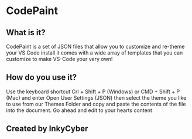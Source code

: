

# CodePaint
## What is it?
CodePaint is a set of JSON files that allow you to customize and re-theme your VS Code install it comes with a wide array of templates that you can customize to make VS-Code your very own!
## How do you use it?
Use the keyboard shortcut Crl + Shift + P (Windows) or CMD + Shift + P (Mac) and enter Open User Settings (JSON) then select the theme you like to use from our Themes Folder 
and copy and paste the contents of the file into the document. Go ahead and edit to your hearts content 


## Created by InkyCyber
